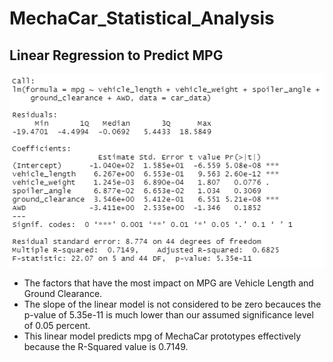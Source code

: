 # MechaCar_Statistical_Analysis

## Linear Regression to Predict MPG
![summary](resources/d1.PNG)

- The factors that have the most impact on MPG are Vehicle Length and Ground Clearance.
- The slope of the linear model is not considered to be zero becauces the p-value of 5.35e-11 is much lower than our assumed significance level of 0.05 percent.
- This linear model predicts mpg of MechaCar prototypes effectively because the R-Squared value is 0.7149.
